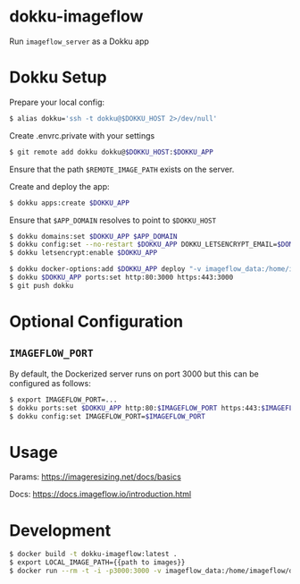 # dokku-imageflow

Run `imageflow_server` as a Dokku app

# Dokku Setup

Prepare your local config:

```sh
$ alias dokku='ssh -t dokku@$DOKKU_HOST 2>/dev/null'
```

Create .envrc.private with your settings

```sh
$ git remote add dokku dokku@$DOKKU_HOST:$DOKKU_APP
```

Ensure that the path `$REMOTE_IMAGE_PATH` exists on the server.

Create and deploy the app:

```sh
$ dokku apps:create $DOKKU_APP
```

Ensure that `$APP_DOMAIN` resolves to point to `$DOKKU_HOST`

```sh
$ dokku domains:set $DOKKU_APP $APP_DOMAIN
$ dokku config:set --no-restart $DOKKU_APP DOKKU_LETSENCRYPT_EMAIL=$DOMAIN_EMAIL
$ dokku letsencrypt:enable $DOKKU_APP
```

```sh
$ dokku docker-options:add $DOKKU_APP deploy "-v imageflow_data:/home/imageflow/data -v $REMOTE_IMAGE_PATH:/home/imageflow/images"
$ dokku $DOKKU_APP ports:set http:80:3000 https:443:3000
$ git push dokku
```

# Optional Configuration

## `IMAGEFLOW_PORT`

By default, the Dockerized server runs on port 3000
but this can be configured as follows:

```sh
$ export IMAGEFLOW_PORT=...
$ dokku ports:set $DOKKU_APP http:80:$IMAGEFLOW_PORT https:443:$IMAGEFLOW_PORT
$ dokku config:set IMAGEFLOW_PORT=$IMAGEFLOW_PORT
```

# Usage

Params:
https://imageresizing.net/docs/basics

Docs:
https://docs.imageflow.io/introduction.html

# Development

```sh
$ docker build -t dokku-imageflow:latest .
$ export LOCAL_IMAGE_PATH={{path to images}}
$ docker run --rm -t -i -p3000:3000 -v imageflow_data:/home/imageflow/data -v $LOCAL_IMAGE_PATH:/home/imageflow/images dokku-imageflow:latest
```
